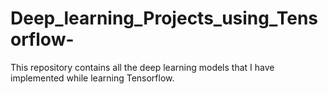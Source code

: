 # Deep_learning_Projects_using_Tensorflow-
This repository contains all the deep learning models that I have implemented while learning Tensorflow.
